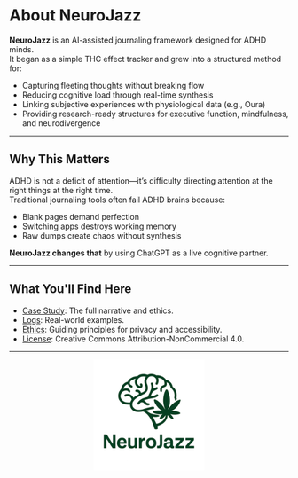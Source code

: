 # About NeuroJazz

**NeuroJazz** is an AI-assisted journaling framework designed for ADHD minds.  
It began as a simple THC effect tracker and grew into a structured method for:

- Capturing fleeting thoughts without breaking flow
- Reducing cognitive load through real-time synthesis
- Linking subjective experiences with physiological data (e.g., Oura)
- Providing research-ready structures for executive function, mindfulness, and neurodivergence

---

## Why This Matters
ADHD is not a deficit of attention—it’s difficulty directing attention at the right things at the right time.  
Traditional journaling tools often fail ADHD brains because:
- Blank pages demand perfection
- Switching apps destroys working memory
- Raw dumps create chaos without synthesis

**NeuroJazz changes that** by using ChatGPT as a live cognitive partner.

---

## What You'll Find Here
- [Case Study](../case-study/openai-essay.md): The full narrative and ethics.
- [Logs](../logs/2025-07-27.md): Real-world examples.
- [Ethics](../ETHICS.md): Guiding principles for privacy and accessibility.
- [License](../LICENSE.md): Creative Commons Attribution-NonCommercial 4.0.

---

<p align="center">
  <img src="../assets/logo.png" alt="NeuroJazz Logo" width="200">
</p>
